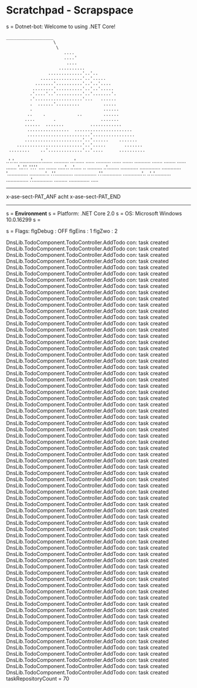 ﻿# Scratchpad - Scrapspace

s =
        Dotnet-bot: Welcome to using .NET Core!

    __________________
                      \
                       \
                          ....
                          ....'
                           ....
                        ..........
                    .............'..'..
                 ................'..'.....
               .......'..........'..'..'....
              ........'..........'..'..'.....
             .'....'..'..........'..'.......'.
             .'..................'...   ......
             .  ......'.........         .....
             .                           ......
            ..    .            ..        ......
           ....       .                 .......
           ......  .......          ............
            ................  ......................
            ........................'................
           ......................'..'......    .......
        .........................'..'.....       .......
     ........    ..'.............'..'....      ..........
   ..'..'...      ...............'.......      ..........
  ...'......     ...... ..........  ......         .......
 ...........   .......              ........        ......
.......        '...'.'.              '.'.'.'         ....
.......       .....'..               ..'.....
   ..       ..........               ..'........
          ............               ..............
         .............               '..............
        ...........'..              .'.'............
       ...............              .'.'.............
      .............'..               ..'..'...........
      ...............                 .'..............
       .........                        ..............
        .....

---

x-ase-sect-PAT_ANF
acht
x-ase-sect-PAT_END

---

s = **Environment**
s = Platform: .NET Core 2.0
s = OS: Microsoft Windows 10.0.16299
s =

s = Flags:
  flgDebug  :   OFF
  flgEins   :   1
  flgZwo    :   2
  
DnsLib.TodoComponent.TodoController.AddTodo
con: task created
DnsLib.TodoComponent.TodoController.AddTodo
con: task created
DnsLib.TodoComponent.TodoController.AddTodo
con: task created
DnsLib.TodoComponent.TodoController.AddTodo
con: task created
DnsLib.TodoComponent.TodoController.AddTodo
con: task created
DnsLib.TodoComponent.TodoController.AddTodo
con: task created
DnsLib.TodoComponent.TodoController.AddTodo
con: task created
DnsLib.TodoComponent.TodoController.AddTodo
con: task created
DnsLib.TodoComponent.TodoController.AddTodo
con: task created
DnsLib.TodoComponent.TodoController.AddTodo
con: task created
DnsLib.TodoComponent.TodoController.AddTodo
con: task created
DnsLib.TodoComponent.TodoController.AddTodo
con: task created
DnsLib.TodoComponent.TodoController.AddTodo
con: task created
DnsLib.TodoComponent.TodoController.AddTodo
con: task created
DnsLib.TodoComponent.TodoController.AddTodo
con: task created
DnsLib.TodoComponent.TodoController.AddTodo
con: task created
DnsLib.TodoComponent.TodoController.AddTodo
con: task created
DnsLib.TodoComponent.TodoController.AddTodo
con: task created
DnsLib.TodoComponent.TodoController.AddTodo
con: task created
DnsLib.TodoComponent.TodoController.AddTodo
con: task created
DnsLib.TodoComponent.TodoController.AddTodo
con: task created
DnsLib.TodoComponent.TodoController.AddTodo
con: task created
DnsLib.TodoComponent.TodoController.AddTodo
con: task created
DnsLib.TodoComponent.TodoController.AddTodo
con: task created
DnsLib.TodoComponent.TodoController.AddTodo
con: task created
DnsLib.TodoComponent.TodoController.AddTodo
con: task created
DnsLib.TodoComponent.TodoController.AddTodo
con: task created
DnsLib.TodoComponent.TodoController.AddTodo
con: task created
DnsLib.TodoComponent.TodoController.AddTodo
con: task created
DnsLib.TodoComponent.TodoController.AddTodo
con: task created
DnsLib.TodoComponent.TodoController.AddTodo
con: task created
DnsLib.TodoComponent.TodoController.AddTodo
con: task created
DnsLib.TodoComponent.TodoController.AddTodo
con: task created
DnsLib.TodoComponent.TodoController.AddTodo
con: task created
DnsLib.TodoComponent.TodoController.AddTodo
con: task created
DnsLib.TodoComponent.TodoController.AddTodo
con: task created
DnsLib.TodoComponent.TodoController.AddTodo
con: task created
DnsLib.TodoComponent.TodoController.AddTodo
con: task created
DnsLib.TodoComponent.TodoController.AddTodo
con: task created
DnsLib.TodoComponent.TodoController.AddTodo
con: task created
DnsLib.TodoComponent.TodoController.AddTodo
con: task created
DnsLib.TodoComponent.TodoController.AddTodo
con: task created
DnsLib.TodoComponent.TodoController.AddTodo
con: task created
DnsLib.TodoComponent.TodoController.AddTodo
con: task created
DnsLib.TodoComponent.TodoController.AddTodo
con: task created
DnsLib.TodoComponent.TodoController.AddTodo
con: task created
DnsLib.TodoComponent.TodoController.AddTodo
con: task created
DnsLib.TodoComponent.TodoController.AddTodo
con: task created
DnsLib.TodoComponent.TodoController.AddTodo
con: task created
DnsLib.TodoComponent.TodoController.AddTodo
con: task created
DnsLib.TodoComponent.TodoController.AddTodo
con: task created
DnsLib.TodoComponent.TodoController.AddTodo
con: task created
DnsLib.TodoComponent.TodoController.AddTodo
con: task created
DnsLib.TodoComponent.TodoController.AddTodo
con: task created
DnsLib.TodoComponent.TodoController.AddTodo
con: task created
DnsLib.TodoComponent.TodoController.AddTodo
con: task created
DnsLib.TodoComponent.TodoController.AddTodo
con: task created
DnsLib.TodoComponent.TodoController.AddTodo
con: task created
DnsLib.TodoComponent.TodoController.AddTodo
con: task created
DnsLib.TodoComponent.TodoController.AddTodo
con: task created
DnsLib.TodoComponent.TodoController.AddTodo
con: task created
DnsLib.TodoComponent.TodoController.AddTodo
con: task created
DnsLib.TodoComponent.TodoController.AddTodo
con: task created
DnsLib.TodoComponent.TodoController.AddTodo
con: task created
DnsLib.TodoComponent.TodoController.AddTodo
con: task created
DnsLib.TodoComponent.TodoController.AddTodo
con: task created
DnsLib.TodoComponent.TodoController.AddTodo
con: task created
DnsLib.TodoComponent.TodoController.AddTodo
con: task created
DnsLib.TodoComponent.TodoController.AddTodo
con: task created
DnsLib.TodoComponent.TodoController.AddTodo
con: task created
taskRepositoryCount = 70